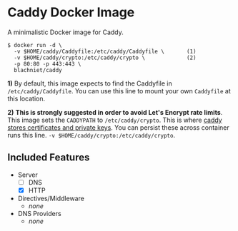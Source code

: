 # Caddy Docker Image

A minimalistic Docker image for Caddy.

    $ docker run -d \
      -v $HOME/caddy/Caddyfile:/etc/caddy/Caddyfile \       (1)
      -v $HOME/caddy/crypto:/etc/caddy/crypto \             (2)
      -p 80:80 -p 443:443 \
      blachniet/caddy
      
**1)** By default, this image expects to find the Caddyfile in `/etc/caddy/Caddyfile`.
You can use this line to mount your own `Caddyfile` at this location.

**2)** **This is strongly suggested in order to avoid Let's Encrypt rate limits**.
This image sets the `CADDYPATH` to `/etc/caddy/crypto`. This is where [caddy stores
certificates and private keys](https://caddyserver.com/docs/automatic-https#the-caddy-folder).
You can persist these across container runs this line.
`-v $HOME/caddy/crypto:/etc/caddy/crypto`.

## Included Features

- Server
  - [ ] DNS
  - [X] HTTP
- Directives/Middleware
  - *none*
- DNS Providers
  - *none*